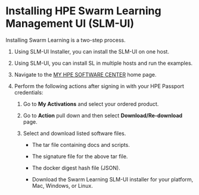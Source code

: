 # Installing HPE Swarm Learning Management UI \(SLM-UI\)

Installing Swarm Learning is a two-step process.

1.  Using SLM-UI Installer, you can install the SLM-UI on one host.
2.  Using SLM-UI, you can install SL in multiple hosts and run the examples.

1.  Navigate to the [MY HPE SOFTWARE CENTER](https://myenterpriselicense.hpe.com/cwp-ui/auth/login) home page.

2.  Perform the following actions after signing in with your HPE Passport credentials:

    1.  Go to **My Activations** and select your ordered product.

    2.  Go to **Action** pull down and then select **Download/Re-download** page.

    3.  Select and download listed software files.

        -   The tar file containing docs and scripts.

        -   The signature file for the above tar file.

        -   The docker digest hash file \(JSON\).

        -   Download the Swarm Learning SLM-UI installer for your platform, Mac, Windows, or Linux.
